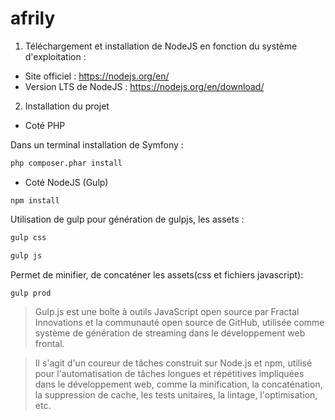 # afrily

1. Téléchargement et installation de NodeJS en fonction du système 
d'exploitation : 
* Site officiel : https://nodejs.org/en/ 
* Version LTS de NodeJS : https://nodejs.org/en/download/

2. Installation du projet 

* Coté PHP 

Dans un terminal installation de Symfony :

````bash
php composer.phar install 
````

* Coté NodeJS (Gulp)

````npm
npm install 
````
Utilisation de gulp pour génération de gulpjs, les assets :

````bash
gulp css 
````
````bash
gulp js
````

Permet de minifier, de concaténer les assets(css et fichiers javascript):
````bash
gulp prod
````

>  Gulp.js est une boîte à outils JavaScript open source par Fractal 
Innovations et la communauté open source de GitHub, utilisée comme 
système de génération de streaming dans le développement web frontal.


> Il s'agit d'un coureur de tâches construit sur Node.js et npm, 
utilisé pour l'automatisation de tâches longues et répétitives 
impliquées dans le développement web, comme la minification, la
concaténation, la suppression de cache, les tests unitaires, la lintage, 
l'optimisation, etc.
